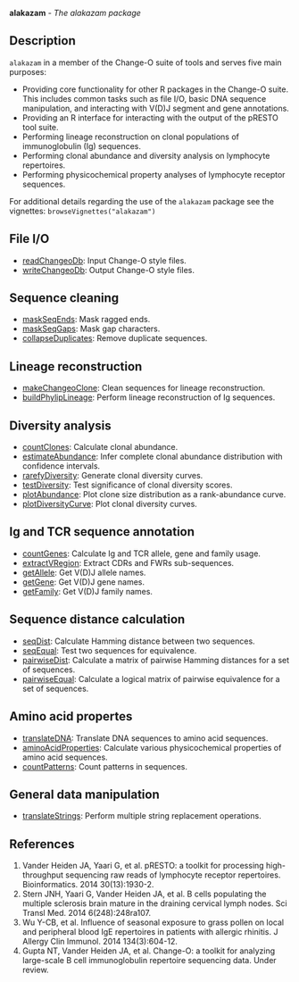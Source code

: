 





**alakazam** - *The alakazam package*

Description
--------------------

`alakazam` in a member of the Change-O suite of tools and serves five main 
purposes:

+ Providing core functionality for other R packages in the Change-O suite. This
includes common tasks such as file I/O, basic DNA sequence manipulation, and
interacting with V(D)J segment and gene annotations.
+ Providing an R interface for interacting with the output of the pRESTO 
tool suite.
+ Performing lineage reconstruction on clonal populations of immunoglobulin 
(Ig) sequences. 
+ Performing clonal abundance and diversity analysis on lymphocyte repertoires.
+ Performing physicochemical property analyses of lymphocyte receptor sequences.

For additional details regarding the use of the `alakazam` package see the 
vignettes:
`browseVignettes("alakazam")`



File I/O
-------------------



+ [readChangeoDb](readChangeoDb.md):        Input Change-O style files.
+ [writeChangeoDb](writeChangeoDb.md):       Output Change-O style files.


Sequence cleaning
-------------------



+ [maskSeqEnds](maskSeqEnds.md):          Mask ragged ends.
+ [maskSeqGaps](maskSeqGaps.md):          Mask gap characters.
+ [collapseDuplicates](collapseDuplicates.md):   Remove duplicate sequences.


Lineage reconstruction
-------------------



+ [makeChangeoClone](makeChangeoClone.md):     Clean sequences for lineage reconstruction.
+ [buildPhylipLineage](buildPhylipLineage.md):   Perform lineage reconstruction of Ig sequences.


Diversity analysis
-------------------



+ [countClones](countClones.md):          Calculate clonal abundance.
+ [estimateAbundance](estimateAbundance.md):    Infer complete clonal abundance distribution with
confidence intervals.
+ [rarefyDiversity](rarefyDiversity.md):      Generate clonal diversity curves.
+ [testDiversity](testDiversity.md):        Test significance of clonal diversity scores.
+ [plotAbundance](plotAbundance.md):        Plot clone size distribution as a rank-abundance 
curve.
+ [plotDiversityCurve](plotDiversityCurve.md):   Plot clonal diversity curves.


Ig and TCR sequence annotation
-------------------



+ [countGenes](countGenes.md):           Calculate Ig and TCR allele, gene and family usage.
+ [extractVRegion](extractVRegion.md):       Extract CDRs and FWRs sub-sequences.
+ [getAllele](getSegment.md):            Get V(D)J allele names.
+ [getGene](getSegment.md):              Get V(D)J gene names.
+ [getFamily](getSegment.md):            Get V(D)J family names.


Sequence distance calculation
-------------------



+ [seqDist](seqDist.md):        Calculate Hamming distance between two sequences.
+ [seqEqual](seqEqual.md):       Test two sequences for equivalence.
+ [pairwiseDist](pairwiseDist.md):   Calculate a matrix of pairwise Hamming distances for a 
set of sequences.
+ [pairwiseEqual](pairwiseEqual.md):  Calculate a logical matrix of pairwise equivalence for a 
set of sequences.


Amino acid propertes
-------------------



+ [translateDNA](translateDNA.md):         Translate DNA sequences to amino acid sequences.
+ [aminoAcidProperties](aminoAcidProperties.md):  Calculate various physicochemical properties of amino acid 
sequences.
+ [countPatterns](countPatterns.md):        Count patterns in sequences.



General data manipulation
-------------------



+ [translateStrings](translateStrings.md):     Perform multiple string replacement operations.


References
-------------------


1. Vander Heiden JA, Yaari G, et al. pRESTO: a toolkit for processing 
high-throughput sequencing raw reads of lymphocyte receptor repertoires. 
Bioinformatics. 2014 30(13):1930-2.
1. Stern JNH, Yaari G, Vander Heiden JA, et al. B cells populating the multiple 
sclerosis brain mature in the draining cervical lymph nodes. 
Sci Transl Med. 2014 6(248):248ra107.
1. Wu Y-CB, et al. Influence of seasonal exposure to grass pollen on local and 
peripheral blood IgE repertoires in patients with allergic rhinitis. 
J Allergy Clin Immunol. 2014 134(3):604-12.
1. Gupta NT, Vander Heiden JA, et al. Change-O: a toolkit for analyzing 
large-scale B cell immunoglobulin repertoire sequencing data.
Under review.






